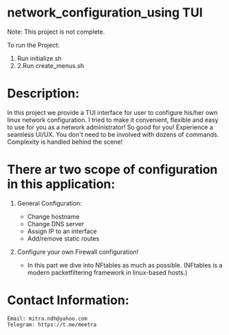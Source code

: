# network_configuration_using TUI
Note: This project is not complete.

To run the Project: 
1. Run initialize.sh
2. 2.Run create_menus.sh

# Description: 

In this project we provide a TUI interface for user to configure his/her own linux network configuration. I tried to make it convenient, flexible and easy to use for you as a network administrator!
So good for you! Experience a seamless UI/UX. You don't need to be involved with dozens of commands. Complexity is handled behind the scene!

# There ar two scope of configuration in this application:

1. General Configuration: 
	+ Change hostname
	+ Change DNS server
	+ Assign IP to an interface
	+ Add/remove static routes

2. Configure your own Firewall configuration! 
	+ In this part we dive into NFtables as much as possible.
	  (NFtables is a modern packetfiltering framework in linux-based hosts.)

# Contact Information:

	Email: mitra.ndh@yahoo.com
	Telegram: https://t.me/meetra
